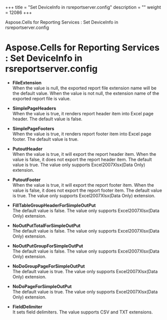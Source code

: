 +++
title = "Set DeviceInfo in rsreportserver.config" 
description = "" 
weight = 12086 
+++

Aspose.Cells for Reporting Services : Set DeviceInfo in rsreportserver.config  

# Aspose.Cells for Reporting Services : Set DeviceInfo in rsreportserver.config


*   **FileExtension**  
    When the value is null, the exported report file extension name will be the default value. When the value is not null, the extension name of the exported report file is value.
    
*   **SimplePageHeaders**  
    When the value is true, it renders report header item into Excel page header. The default value is false.
*   **SimplePageFooters**  
    When the value is true, it renders report footer item into Excel page footer. The default value is true.
*   **PutoutHeader**  
    When the value is true, it will export the report header item. When the value is false, it does not export the report header item. The default value is true. The value only supports Excel2007Xlsx(Data Only) extension.
*   **PutoutFooter**  
    When the value is true, it will export the report footer item. When the value is false, it does not export the report footer item. The default value is true. The value only supports Excel2007Xlsx(Data Only) extension.
*   **FillTableGroupHeaderForSimpleOutPut**  
    The default value is false. The value only supports Excel2007Xlsx(Data Only) extension.
*   **NoOutPutTotalForSimpleOutPut**  
    The default value is false. The value only supports Excel2007Xlsx(Data Only) extension.
*   **NoOutPutGroupForSimpleOutPut**  
    The default value is false. The value only supports Excel2007Xlsx(Data Only) extension.
*   **NoDoGroupPageForSimpleOutPut**  
    The default value is true. The value only supports Excel2007Xlsx(Data Only) extension.
*   **NoDoPageForSimpleOutPut**  
    The default value is true. The value only supports Excel2007Xlsx(Data Only) extension.
*   **FieldDelimiter**  
    It sets field delimiters. The value supports CSV and TXT extensions. 

